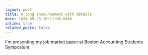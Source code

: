 ```yaml
---
layout: post
title: A long announcement with details
date: 2024-09-28 16:11:00-0400
inline: true
related_posts: false
---
```


I'm presenting my job market paper at Boston Accounting Students Symposium.
<!-- [BASS](https://sites.google.com/view/bassconference) -->
